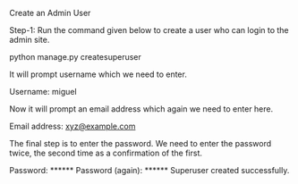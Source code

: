 Create an Admin User

Step-1: Run the command given below to create a user who can login to the admin site. 

python manage.py createsuperuser

It will prompt username which we need to enter. 

Username: miguel

Now it will prompt an email address which again we need to enter here.  

Email address: xyz@example.com

The final step is to enter the password. We need to enter the password twice, the second time as a confirmation of the first.  

Password: ****** 
Password (again): ****** 
Superuser created successfully.
